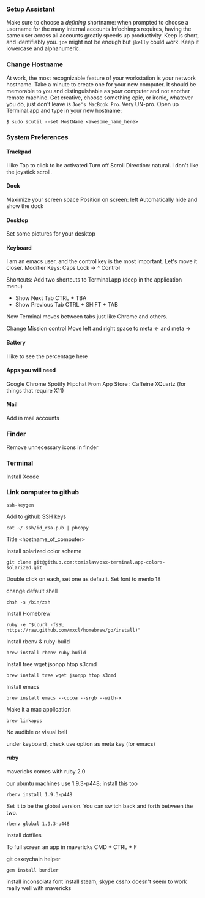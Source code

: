 ### Setup Assistant

Make sure to choose a *defining* shortname: when prompted to choose a username for the many internal accounts Infochimps requires, having the same user across all accounts greatly speeds up productivity. Keep is short, and identifiably you. `joe` might not be enough but `jkelly` could work. Keep it lowercase and alphanumeric.

### Change Hostname

At work, the most recognizable feature of your workstation is your network hostname. Take a minute to create one for your new computer. It should be memorable to you and distinguishable as *your* computer and not another remote machine. Get creative, choose something epic, or ironic, whatever you do, just don't leave is `Joe's MacBook Pro`. Very UN-pro. Open up Terminal.app and type in your new hostname:

```
$ sudo scutil --set HostName <awesome_name_here>
```

### System Preferences

#### Trackpad

I like Tap to click to be activated
Turn off Scroll Direction: natural. I don't like the joystick scroll.

#### Dock

Maximize your screen space
Position on screen: left
Automatically hide and show the dock

#### Desktop

Set some pictures for your desktop

#### Keyboard

I am an emacs user, and the control key is the most important. Let's move it closer.
Modifier Keys: Caps Lock -> ^ Control

Shortcuts: Add two shortcuts to Terminal.app (deep in the application menu)

* Show Next Tab CTRL + TBA
* Show Previous Tab CTRL + SHIFT + TAB

Now Terminal moves between tabs just like Chrome and others.

Change Mission control Move left and right space to meta <- and meta ->

#### Battery

I like to see the percentage here

#### Apps you will need

Google Chrome
Spotify
Hipchat
From App Store : Caffeine
XQuartz (for things that require X11)

#### Mail

Add in mail accounts

### Finder

Remove unnecessary icons in finder

### Terminal

Install Xcode

### Link computer to github

```
ssh-keygen
```

Add to github SSH keys

```
cat ~/.ssh/id_rsa.pub | pbcopy
```
Title
<hostname_of_computer>

Install solarized color scheme
```
git clone git@github.com:tomislav/osx-terminal.app-colors-solarized.git
```

Double click on each, set one as default.
Set font to menlo 18

change default shell

`chsh -s /bin/zsh`

Install Homebrew

`ruby -e "$(curl -fsSL https://raw.github.com/mxcl/homebrew/go/install)"`

Install rbenv & ruby-build

`brew install rbenv ruby-build`

Install tree wget jsonpp htop s3cmd

`brew install tree wget jsonpp htop s3cmd`

Install emacs

`brew install emacs --cocoa --srgb --with-x`

Make it a mac application

`brew linkapps`

No audible or visual bell

under keyboard, check use option as meta key (for emacs)

#### ruby

mavericks comes with ruby 2.0

our ubuntu machines use 1.9.3-p448; install this too

`rbenv install 1.9.3-p448`

Set it to be the global version. You can switch back and forth between the two.

`rbenv global 1.9.3-p448`

Install dotfiles

To full screen an app in mavericks CMD + CTRL + F

git osxeychain helper

`gem install bundler`

install inconsolata font
install steam, skype
csshx doesn't seem to work really well with mavericks

